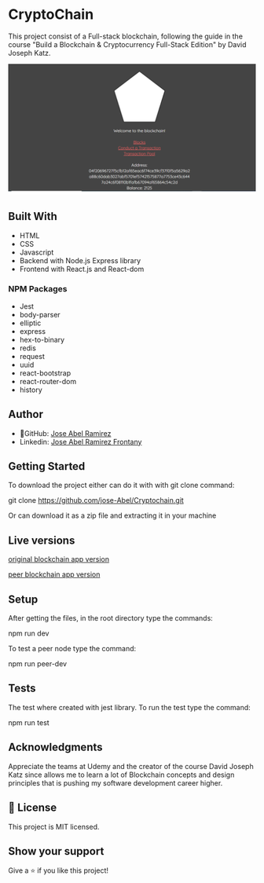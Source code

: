 # CryptoChain

This project consist of a Full-stack blockchain, following the guide in the course "Build a Blockchain & Cryptocurrency Full-Stack Edition" by David Joseph Katz.

![screenshot](./app_screenshot.png)

## Built With

- HTML
- CSS
- Javascript
- Backend with Node.js Express library
- Frontend with React.js and React-dom

### NPM Packages

- Jest
- body-parser
- elliptic
- express
- hex-to-binary
- redis
- request
- uuid
- react-bootstrap
- react-router-dom
- history

## Author

- 👤GitHub: [Jose Abel Ramirez](https://github.com/jose-Abel)
- Linkedin: [Jose Abel Ramirez Frontany](https://www.linkedin.com/in/jose-abel-ramirez-frontany-7674a842/)

## Getting Started

To download the project either can do it with with git clone command:

git clone https://github.com/jose-Abel/Cryptochain.git

Or can download it as a zip file and extracting it in your machine

## Live versions

[original blockchain app version](https://immense-eyrie-10479.herokuapp.com/)

[peer blockchain app version](https://secret-dawn-01529.herokuapp.com/)

## Setup

After getting the files, in the root directory type the commands:

npm run dev

To test a peer node type the command:

npm run peer-dev

## Tests

The test where created with jest library. To run the test type the command:

npm run test

## Acknowledgments

Appreciate the teams at Udemy and the creator of the course David Joseph Katz since allows me to learn a lot of Blockchain concepts and design principles that is pushing my software development career higher.

## 📝 License

This project is MIT licensed.

## Show your support

Give a ⭐️ if you like this project!
